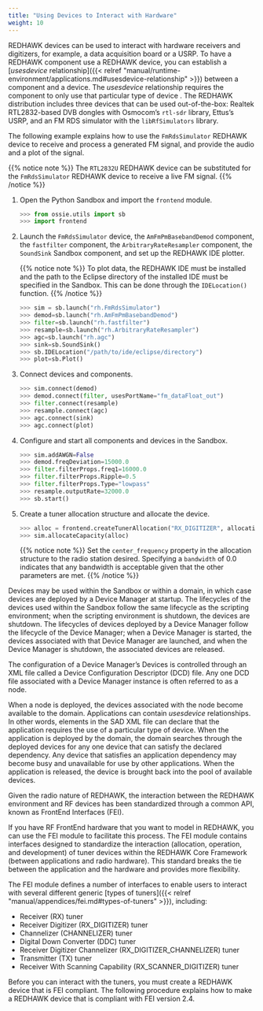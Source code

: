 ```yaml
---
title: "Using Devices to Interact with Hardware"
weight: 10
---
```


REDHAWK devices can be used to interact with hardware receivers and digitizers, for example, a data acquisition board or a USRP. To have a REDHAWK component use a REDHAWK device, you can establish a [*usesdevice* relationship]({{< relref "manual/runtime-environment/applications.md#usesdevice-relationship" >}}) between a component and a device. The *usesdevice* relationship requires the component to only use that particular type of device . The REDHAWK distribution includes three devices that can be used out-of-the-box: Realtek RTL2832-based DVB dongles with Osmocom’s `rtl-sdr` library, Ettus’s USRP, and an FM RDS simulator with the `libRfSimulators` library.

The following example explains how to use the `FmRdsSimulator` REDHAWK device to receive and process a generated FM signal, and provide the audio and a plot of the signal.

{{% notice note %}}
The `RTL2832U` REDHAWK device can be substituted for the `FmRdsSimulator` REDHAWK device to receive a live FM signal.
{{% /notice %}}

1.  Open the Python Sandbox and import the `frontend` module.

    ```py
    >>> from ossie.utils import sb
    >>> import frontend
    ```

2.  Launch the `FmRdsSimulator` device, the `AmFmPmBasebandDemod` component, the `fastfilter` component, the `ArbitraryRateResampler` component, the `SoundSink` Sandbox component, and set up the REDHAWK IDE plotter.

    {{% notice note %}}
To plot data, the REDHAWK IDE must be installed and the path to the Eclipse directory of the installed IDE must be specified in the Sandbox. This can be done through the `IDELocation()` function.
    {{% /notice %}}

    ```py
    >>> sim = sb.launch("rh.FmRdsSimulator")
    >>> demod=sb.launch("rh.AmFmPmBasebandDemod")
    >>> filter=sb.launch("rh.fastfilter")
    >>> resample=sb.launch("rh.ArbitraryRateResampler")
    >>> agc=sb.launch("rh.agc")
    >>> sink=sb.SoundSink()
    >>> sb.IDELocation("/path/to/ide/eclipse/directory")
    >>> plot=sb.Plot()
    ```

3.  Connect devices and components.

    ```py
    >>> sim.connect(demod)
    >>> demod.connect(filter, usesPortName="fm_dataFloat_out")
    >>> filter.connect(resample)
    >>> resample.connect(agc)
    >>> agc.connect(sink)
    >>> agc.connect(plot)
    ```

4.  Configure and start all components and devices in the Sandbox.

    ```py
    >>> sim.addAWGN=False
    >>> demod.freqDeviation=15000.0
    >>> filter.filterProps.freq1=16000.0
    >>> filter.filterProps.Ripple=0.5
    >>> filter.filterProps.Type="lowpass"
    >>> resample.outputRate=32000.0
    >>> sb.start()
    ```

5.  Create a tuner allocation structure and allocate the device.

    ```py
    >>> alloc = frontend.createTunerAllocation("RX_DIGITIZER", allocation_id="testing", center_frequency=100.1e6, sample_rate=256e3,sample_rate_tolerance=20.0)
    >>> sim.allocateCapacity(alloc)
    ```

    {{% notice note %}}
Set the `center_frequency` property in the allocation structure to the radio station desired. Specifying a `bandwidth` of 0.0 indicates that any bandwidth is acceptable given that the other parameters are met.
    {{% /notice %}}

Devices may be used within the Sandbox or within a domain, in which case devices are deployed by a Device Manager at startup. The lifecycles of the devices used within the Sandbox follow the same lifecycle as the scripting environment; when the scripting environment is shutdown, the devices are shutdown. The lifecycles of devices deployed by a Device Manager follow the lifecycle of the Device Manager; when a Device Manager is started, the devices associated with that Device Manager are launched, and when the Device Manager is shutdown, the associated devices are released.

The configuration of a Device Manager’s Devices is controlled through an XML file called a Device Configuration Descriptor (DCD) file. Any one DCD file associated with a Device Manager instance is often referred to as a node.

When a node is deployed, the devices associated with the node become available to the domain. Applications can contain *usesdevice* relationships. In other words, elements in the SAD XML file can declare that the application requires the use of a particular type of device. When the application is deployed by the domain, the domain searches through the deployed devices for any one device that can satisfy the declared dependency. Any device that satisfies an application dependency may become busy and unavailable for use by other applications. When the application is released, the device is brought back into the pool of available devices.

Given the radio nature of REDHAWK, the interaction between the REDHAWK environment and RF devices has been standardized through a common API, known as FrontEnd Interfaces (FEI).

If you have RF FrontEnd hardware that you want to model in REDHAWK, you can use the FEI module to facilitate this process. The FEI module contains interfaces designed to standardize the interaction (allocation, operation, and development) of tuner devices within the REDHAWK Core Framework (between applications and radio hardware). This standard breaks the tie between the application and the hardware and provides more flexibility.

The FEI module defines a number of interfaces to enable users to interact with several different generic [types of tuners]({{< relref "manual/appendices/fei.md#types-of-tuners" >}}), including:

  - Receiver (RX) tuner
  - Receiver Digitizer (RX_DIGITIZER) tuner
  - Channelizer (CHANNELIZER) tuner
  - Digital Down Converter (DDC) tuner
  - Receiver Digitizer Channelizer (RX_DIGITIZER_CHANNELIZER) tuner
  - Transmitter (TX) tuner
  - Receiver With Scanning Capability (RX_SCANNER_DIGITIZER) tuner

Before you can interact with the tuners, you must create a REDHAWK device that is FEI compliant. The following procedure explains how to make a REDHAWK device that is compliant with FEI version 2.4.
